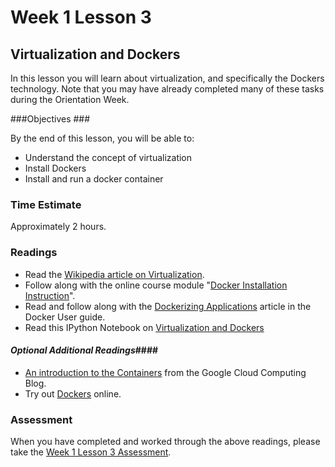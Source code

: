 # Week 1 Lesson 3 #
## Virtualization and Dockers ##

In this lesson you will learn about virtualization, and specifically the Dockers technology.  Note that you may have already completed many of these tasks during the Orientation Week.

###Objectives ###

By the end of this lesson, you will be able to:

- Understand the concept of virtualization
- Install Dockers
- Install and run a docker container

### Time Estimate ###

Approximately 2 hours.

### Readings ####
- Read the [Wikipedia article on Virtualization](https://en.wikipedia.org/wiki/Virtualization).
- Follow along with the online course  module "[Docker Installation Instruction](https://github.com/UI-DataScience/spring2015/blob/master/week00/docker_running_ipynb.md)".
- Read and follow along with the [Dockerizing Applications](https://docs.docker.com/userguide/dockerizing/) article in the Docker User guide.
- Read this IPython Notebook on [Virtualization and Dockers](https://github.com/ProfessorBrunner/rp-pds15/blob/master/Week1/virtualization.ipynb)
  
#### *Optional Additional Readings*####
- [An introduction to the Containers](http://googlecloudplatform.blogspot.com/2015/01/in-coming-weeks-we-will-be-publishing.html) from the Google Cloud Computing Blog.
- Try out [Dockers](https://hub-beta-stage.docker.com/enterprise/trial/) online.

### Assessment ###

When you have completed and worked through the above readings, please take the [Week 1 Lesson 3 Assessment](https://learn.illinois.edu/mod/quiz/view.php?id=1095473).



